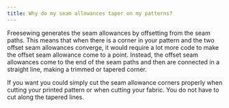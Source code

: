 ```yaml
---
title: Why do my seam allowances taper on my patterns?
---
```


Freesewing generates the seam allowances by offsetting from the seam paths. This means that when there is a corner in your pattern and the two offset seam allowances converge, it would require a lot more code to make the offset seam allowance come to a point. Instead, the offset seam allowances come to the end of the seam paths and then are connected in a straight line, making a trimmed or tapered corner. 

If you want you could simply cut the seam allowance corners properly when cutting your printed pattern or when cutting your fabric. You do not have to cut along the tapered lines. 


